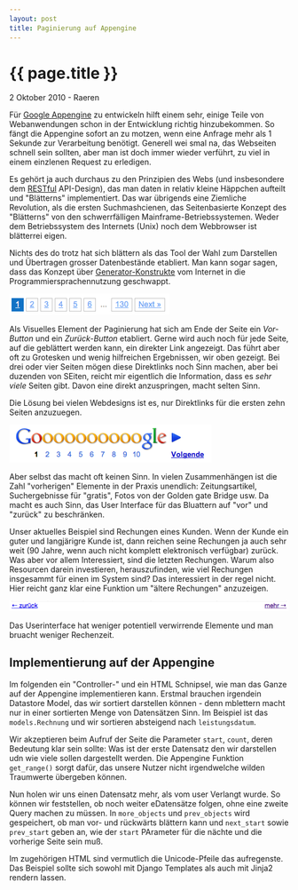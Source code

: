 ```yaml
---
layout: post
title: Paginierung auf Appengine
---
```


{{ page.title }}
================

<p class="meta">2 Oktober 2010 - Raeren</p>

Für [Google Appengine][1] zu entwickeln hilft einem sehr, einige Teile von Webanwendungen schon in der Entwicklung richtig hinzubekommen. So fängt die Appengine sofort an zu motzen, wenn eine Anfrage mehr als 1 Sekunde zur Verarbeitung benötigt. Generell wei smal na, das Webseiten schnell sein sollten, aber man ist doch immer wieder verführt, zu viel in einem einzlenen Request zu erledigen.

Es gehört ja  auch durchaus zu den Prinzipien des Webs (und insbesondere dem [RESTful][2] API-Design), das man daten in relativ kleine Häppchen aufteilt und "Blätterns" implementiert. Das war übrigends eine Ziemliche Revolution, als die ersten Suchmashcienen, das Seitenbasierte Konzept des "Blätterns" von den schwerrfälligen Mainframe-Betriebssystemen. Weder dem Betriebssystem des Internets (Unix) noch dem Webbrowser ist blätterrei  eigen.

Nichts des do trotz hat sich blättern als das Tool der Wahl zum Darstellen und Übertragen grosser Datenbestände etabliert. Man kann sogar sagen, dass das Konzept über [Generator-Konstrukte][3] vom Internet in die Programmiersprachennutzung geschwappt.

![Paginierung mit zu vielen Seiten](/images/pagination_130.png)

Als Visuelles Element der Paginierung hat sich am Ende der Seite ein _Vor-Button_ und ein _Zurück-Button_ etabliert. Gerne wird auch noch für jede Seite, auf die geblättert werden kann, ein direkter Link angezeigt. Das führt aber oft zu Grotesken und wenig hilfreichen Ergebnissen, wir oben gezeigt. Bei drei oder vier Seiten mögen diese Direktlinks noch Sinn machen, aber bei duzenden von SEiten, reicht mir eigentlich die Information, dass es _sehr viele_ Seiten gibt. Davon eine direkt anzuspringen, macht selten Sinn.

Die Lösung bei vielen Webdesigns ist es, nur Direktlinks für die ersten zehn Seiten anzuzuegen.

![Paginierung bei Google](/images/google_pagination.png)

Aber selbst das macht oft keinen Sinn. In vielen Zusammenhängen ist die Zahl "vorherigen" Elemente in der Praxis unendlich: Zeitungsartikel, Suchergebnisse für "gratis", Fotos von der Golden gate Bridge usw. Da macht es auch Sinn, das User Interface für das Bluattern auf "vor" und "zurück" zu beschränken.

Unser aktuelles Beispiel sind Rechungen eines Kunden. Wenn der Kunde ein guter und langjärigre Kunde ist, dann reichen seine Rechungen ja auch sehr weit (90 Jahre, wenn auch nicht komplett elektronisch verfügbar) zurück. Was aber vor allem Interessiert, sind die letzten Rechungen. Warum also Resourcen darein investieren, herauszufinden, wie viel Rechungen insgesammt für einen im System sind? Das interessiert in der regel nicht. Hier reicht ganz klar eine Funktion um "ältere Rechungen" anzuzeigen.

![vor und zurueck](images/zurueck_vor.png)

Das Userinterface hat weniger potentiell verwirrende Elemente und man bruacht weniger Rechenzeit.

[1]: http://de.wikipedia.org/wiki/Google_App_Engine
[2]: http://www.oio.de/public/xml/rest-webservices.htm
[3]: http://de.wikipedia.org/wiki/Iterator#Generatoren


Implementierung auf der Appengine
---------------------------------

Im folgenden ein "Controller-" und ein HTML Schnipsel, wie man das Ganze auf der Appengine implementieren kann. Erstmal brauchen irgendein Datastore Model, das wir sortiert darstellen können - denn mblettern macht nur in einer sortierten Menge von Datensätzen Sinn. Im Beispiel ist das `models.Rechnung` und wir sortieren absteigend nach `leistungsdatum`.

Wir akzeptieren beim Aufruf der Seite die Parameter `start`, `count`, deren Bedeutung klar sein sollte: Was ist der erste Datensatz den wir darstellen udn wie viele sollen dargestellt werden. Die Appengine Funktion `get_range()` sorgt dafür, das unsere Nutzer nicht irgendwelche wilden Traumwerte übergeben können.

Nun holen wir uns einen Datensatz mehr, als vom user Verlangt wurde. So können wir feststellen, ob noch weiter eDatensätze folgen, ohne eine zweite Query machen zu müssen. In `more_objects` und `prev_objects` wird gespeichert, ob man vor- und rückwärts blättern kann und `next_start` sowie `prev_start` geben an, wie der `start` PArameter für die nächte und die vorherige Seite sein muß.

<script src="http://gist.github.com/607757.js"> </script>

Im zugehörigen HTML sind vermutlich die Unicode-Pfeile das aufregenste. Das Beispiel sollte sich sowohl mit Django Templates als auch mit Jinja2 rendern lassen.